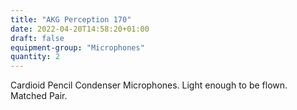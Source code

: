 ```yaml
---
title: "AKG Perception 170"
date: 2022-04-20T14:58:20+01:00
draft: false
equipment-group: "Microphones"
quantity: 2
---
```

Cardioid Pencil Condenser Microphones. Light enough to be flown. Matched Pair.